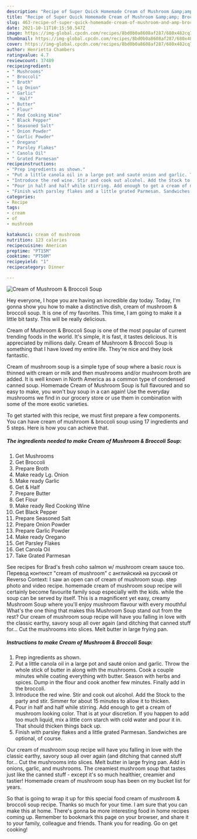 ```yaml
---
description: "Recipe of Super Quick Homemade Cream of Mushroom &amp;amp; Broccoli Soup"
title: "Recipe of Super Quick Homemade Cream of Mushroom &amp;amp; Broccoli Soup"
slug: 463-recipe-of-super-quick-homemade-cream-of-mushroom-and-amp-broccoli-soup
date: 2021-10-11T10:15:50.547Z
image: https://img-global.cpcdn.com/recipes/8bd0b0a8608af287/680x482cq70/cream-of-mushroom-broccoli-soup-recipe-main-photo.jpg
thumbnail: https://img-global.cpcdn.com/recipes/8bd0b0a8608af287/680x482cq70/cream-of-mushroom-broccoli-soup-recipe-main-photo.jpg
cover: https://img-global.cpcdn.com/recipes/8bd0b0a8608af287/680x482cq70/cream-of-mushroom-broccoli-soup-recipe-main-photo.jpg
author: Henrietta Chambers
ratingvalue: 4.7
reviewcount: 37489
recipeingredient:
- " Mushrooms"
- " Broccoli"
- " Broth"
- " Lg Onion"
- " Garlic"
- "  Half"
- " Butter"
- " Flour"
- " Red Cooking Wine"
- " Black Pepper"
- " Seasoned Salt"
- " Onion Powder"
- " Garlic Powder"
- " Oregano"
- " Parsley Flakes"
- " Canola Oil"
- " Grated Parmesan"
recipeinstructions:
- "Prep ingredients as shown."
- "Put a little canola oil in a large pot and sauté onion and garlic. Throw the whole stick of butter in along with the mushrooms. Cook a couple minutes while coating everything with butter. Season with herbs and spices. Dump in the flour and cook another few minutes. Finally add in the broccoli."
- "Introduce the red wine. Stir and cook out alcohol. Add the Stock to the party and stir. Simmer for about 15 minutes to allow it to thicken."
- "Pour in half and half while stirring. Add enough to get a cream of mushroom looking color. That is at your discretion. If you happen to add too much liquid, mix a little corn starch with cold water and pour it in. That should thicken things back up."
- "Finish with parsley flakes and a little grated Parmesan. Sandwiches are optional, of course."
categories:
- Recipe
tags:
- cream
- of
- mushroom

katakunci: cream of mushroom 
nutrition: 123 calories
recipecuisine: American
preptime: "PT15M"
cooktime: "PT50M"
recipeyield: "1"
recipecategory: Dinner

---
```



![Cream of Mushroom &amp; Broccoli Soup](https://img-global.cpcdn.com/recipes/8bd0b0a8608af287/680x482cq70/cream-of-mushroom-broccoli-soup-recipe-main-photo.jpg)

Hey everyone, I hope you are having an incredible day today. Today, I'm gonna show you how to make a distinctive dish, cream of mushroom &amp; broccoli soup. It is one of my favorites. This time, I am going to make it a little bit tasty. This will be really delicious.

Cream of Mushroom &amp; Broccoli Soup is one of the most popular of current trending foods in the world. It's simple, it is fast, it tastes delicious. It is appreciated by millions daily. Cream of Mushroom &amp; Broccoli Soup is something that I have loved my entire life. They're nice and they look fantastic.

Cream of mushroom soup is a simple type of soup where a basic roux is thinned with cream or milk and then mushrooms and/or mushroom broth are added. It is well known in North America as a common type of condensed canned soup. Homemade Cream of Mushroom Soup is full flavoured and so easy to make, you won&#39;t buy soup in a can again! Use the everyday mushrooms we find in our grocery store or use them in combination with some of the more exotic varieties.


To get started with this recipe, we must first prepare a few components. You can have cream of mushroom &amp; broccoli soup using 17 ingredients and 5 steps. Here is how you can achieve that.

<!--inarticleads1-->

##### The ingredients needed to make Cream of Mushroom &amp; Broccoli Soup:

1. Get  Mushrooms
1. Get  Broccoli
1. Prepare  Broth
1. Make ready  Lg. Onion
1. Make ready  Garlic
1. Get  &amp; Half
1. Prepare  Butter
1. Get  Flour
1. Make ready  Red Cooking Wine
1. Get  Black Pepper
1. Prepare  Seasoned Salt
1. Prepare  Onion Powder
1. Prepare  Garlic Powder
1. Make ready  Oregano
1. Get  Parsley Flakes
1. Get  Canola Oil
1. Take  Grated Parmesan


See recipes for Brad&#39;s fresh coho salmon w/ mushroom cream sauce too. Перевод контекст &#34;cream of mushroom&#34; c английский на русский от Reverso Context: I saw an open can of cream of mushroom soup. step photo and video recipe. homemade cream of mushroom soup recipe will certainly become favourite family soup especially with the kids. while the soup can be served by itself. This is a magnificent yet easy, creamy Mushroom Soup where you&#39;ll enjoy mushroom flavour with every mouthful What&#39;s the one thing that makes this Mushroom Soup stand out from the rest? Our cream of mushroom soup recipe will have you falling in love with the classic earthy, savory soup all over again (and ditching that canned stuff for… Cut the mushrooms into slices. Melt butter in large frying pan. 

<!--inarticleads2-->

##### Instructions to make Cream of Mushroom &amp; Broccoli Soup:

1. Prep ingredients as shown.
1. Put a little canola oil in a large pot and sauté onion and garlic. Throw the whole stick of butter in along with the mushrooms. Cook a couple minutes while coating everything with butter. Season with herbs and spices. Dump in the flour and cook another few minutes. Finally add in the broccoli.
1. Introduce the red wine. Stir and cook out alcohol. Add the Stock to the party and stir. Simmer for about 15 minutes to allow it to thicken.
1. Pour in half and half while stirring. Add enough to get a cream of mushroom looking color. That is at your discretion. If you happen to add too much liquid, mix a little corn starch with cold water and pour it in. That should thicken things back up.
1. Finish with parsley flakes and a little grated Parmesan. Sandwiches are optional, of course.


Our cream of mushroom soup recipe will have you falling in love with the classic earthy, savory soup all over again (and ditching that canned stuff for… Cut the mushrooms into slices. Melt butter in large frying pan. Add in onions, garlic, and mushrooms. The creamiest mushroom soup that tastes just like the canned stuff - except it&#39;s so much healthier, creamier and tastier! Homemade cream of mushroom soup has been on my bucket list for years. 

So that is going to wrap it up for this special food cream of mushroom &amp; broccoli soup recipe. Thanks so much for your time. I am sure that you can make this at home. There's gonna be more interesting food in home recipes coming up. Remember to bookmark this page on your browser, and share it to your family, colleague and friends. Thank you for reading. Go on get cooking!
